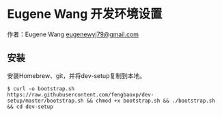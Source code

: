 Eugene Wang 开发环境设置
============

作者：Eugene Wang eugenewyj79@gmail.com

安装
-----
安装Homebrew、git，并将dev-setup复制到本地。
````
$ curl -o bootstrap.sh https://raw.githubusercontent.com/fengbaoxp/dev-setup/master/bootstrap.sh && chmod +x bootstrap.sh && ./bootstrap.sh && cd dev-setup
````

